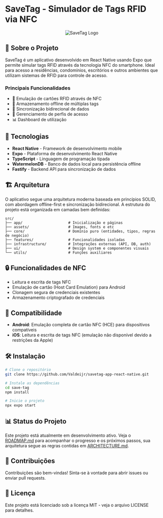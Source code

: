 # SaveTag - Simulador de Tags RFID via NFC

<p align="center">
  <img src="/api/placeholder/200/200" alt="SaveTag Logo" />
</p>

## 📱 Sobre o Projeto

SaveTag é um aplicativo desenvolvido em React Native usando Expo que permite simular tags RFID através da tecnologia NFC do smartphone. Ideal para acesso a residências, condomínios, escritórios e outros ambientes que utilizam sistemas de RFID para controle de acesso.

### Principais Funcionalidades

- 🔐 Emulação de cartões RFID através de NFC
- 💾 Armazenamento offline de múltiplas tags
- 🔄 Sincronização bidirecional de dados
- 👤 Gerenciamento de perfis de acesso
- 📊 Dashboard de utilização

## 🚀 Tecnologias

- **React Native** - Framework de desenvolvimento mobile
- **Expo** - Plataforma de desenvolvimento React Native
- **TypeScript** - Linguagem de programação tipada
- **WatermelonDB** - Banco de dados local para persistência offline
- **Fastify** - Backend API para sincronização de dados

## 🏗️ Arquitetura

O aplicativo segue uma arquitetura moderna baseada em princípios SOLID, com abordagem offline-first e sincronização bidirecional. A estrutura do projeto está organizada em camadas bem definidas:

```
src/
├── app/                     # Inicialização e páginas
├── assets/                  # Images, fonts e etc
├── core/                    # Domínio puro (entidades, tipos, regras de negócio)
├── features/                # Funcionalidades isoladas
├── infrastructure/          # Integrações externas (API, DB, auth)
├── ui/                      # Design system e componentes visuais
└── utils/                   # Funções auxiliares
```

## 🔒 Funcionalidades de NFC

- Leitura e escrita de tags NFC
- Emulação de cartão (Host Card Emulation) para Android
- Clonagem segura de credenciais existentes
- Armazenamento criptografado de credenciais

## 📱 Compatibilidade

- **Android**: Emulação completa de cartão NFC (HCE) para dispositivos compatíveis
- **iOS**: Leitura e escrita de tags NFC (emulação não disponível devido a restrições da Apple)

## 🛠️ Instalação

```bash
# Clone o repositório
git clone https://github.com/Valdeijr/savetag-app-react-native.git

# Instale as dependências
cd save-tag
npm install

# Inicie o projeto
npx expo start
```

## 📊 Status do Projeto

Este projeto está atualmente em desenvolvimento ativo. Veja o [ROADMAP.md](./ROADMAP.md) para acompanhar o progresso e os próximos passos, sua arquitetura segue as regras contidas em [ARCHITECTURE.md](./ARCHITECTURE.md).

## 🤝 Contribuições

Contribuições são bem-vindas! Sinta-se à vontade para abrir issues ou enviar pull requests.

## 📄 Licença

Este projeto está licenciado sob a licença MIT - veja o arquivo LICENSE para detalhes.





